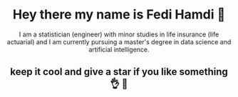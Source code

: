 
<div align="center">
 
# Hey there my name is Fedi Hamdi :wave:
 
 
 I am a statistician (engineer) with minor studies in life insurance (life actuarial) and I am currently pursuing a master's degree in data science and artificial intelligence.
 
 
## keep it cool and give a star if you like something :ok_hand: 🧠

